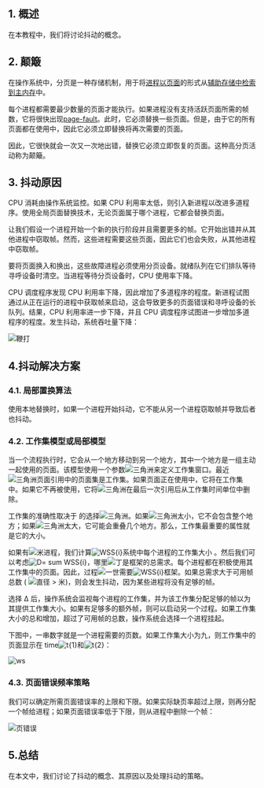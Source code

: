 ## 1. 概述

在本教程中，我们将讨论抖动的概念。

## 2. 颠簸

在操作系统中，分页是一种存储机制，用于将[进程以](https://www.baeldung.com/cs/job-vs-task-vs-process)[页面](https://www.baeldung.com/cs/virtual-memory#paged)的形式从[辅助存储中检索到主内存](https://www.baeldung.com/cs/virtual-memory-vs-swap-space)中。

每个进程都需要最少数量的页面才能执行。如果进程没有支持活跃页面所需的帧数，它将很快出现[page-fault](https://www.baeldung.com/cs/fifo-page-replacement#page-fault)。此时，它必须替换一些页面。但是，由于它的所有页面都在使用中，因此它必须立即替换将再次需要的页面。

因此，它很快就会一次又一次地出错，替换它必须立即恢复的页面。这种高分页活动称为颠簸。

## 3. 抖动原因

CPU 消耗由操作系统监控。如果 CPU 利用率太低，则引入新进程以改进多道程序。使用全局页面替换技术，无论页面属于哪个进程，它都会替换页面。

让我们假设一个进程开始一个新的执行阶段并且需要更多的帧。它开始出错并从其他进程中窃取帧。然而，这些进程需要这些页面，因此它们也会失败，从其他进程中窃取帧。

要将页面换入和换出，这些故障进程必须使用分页设备。就绪队列在它们排队等待寻呼设备时清空。当进程等待分页设备时，CPU 使用率下降。

CPU 调度程序发现 CPU 利用率下降，因此增加了多道程序的程度。新进程试图通过从正在运行的进程中获取帧来启动，这会导致更多的页面错误和寻呼设备的长队列。结果，CPU 利用率进一步下降，并且 CPU 调度程序试图进一步增加多道程序的程度。发生抖动，系统吞吐量下降：

![鞭打](https://www.baeldung.com/wp-content/uploads/sites/4/2021/08/thrash.jpg)

## 4.抖动解决方案

### 4.1. 局部置换算法

使用本地替换时，如果一个进程开始抖动，它不能从另一个进程窃取帧并导致后者也抖动。

### 4.2. 工作集模型或局部模型

当一个流程执行时，它会从一个地方移动到另一个地方，其中一个地方是一组主动一起使用的页面。该模型使用一个参数![三角洲](https://www.baeldung.com/wp-content/ql-cache/quicklatex.com-b7305a6cb6d013542b2aa8af4e001985_l3.svg)来定义工作集窗口。最近![三角洲](https://www.baeldung.com/wp-content/ql-cache/quicklatex.com-b7305a6cb6d013542b2aa8af4e001985_l3.svg)页面引用中的页面集是工作集。如果页面正在使用中，它将在工作集中。如果它不再被使用，它将![三角洲](https://www.baeldung.com/wp-content/ql-cache/quicklatex.com-b7305a6cb6d013542b2aa8af4e001985_l3.svg)在最后一次引用后从工作集时间单位中删除。

工作集的准确性取决于 的选择![三角洲](https://www.baeldung.com/wp-content/ql-cache/quicklatex.com-b7305a6cb6d013542b2aa8af4e001985_l3.svg)。如果![三角洲](https://www.baeldung.com/wp-content/ql-cache/quicklatex.com-b7305a6cb6d013542b2aa8af4e001985_l3.svg)太小，它不会包含整个地方；如果![三角洲](https://www.baeldung.com/wp-content/ql-cache/quicklatex.com-b7305a6cb6d013542b2aa8af4e001985_l3.svg)太大，它可能会重叠几个地方。那么，工作集最重要的属性就是它的大小。

如果有![米](https://www.baeldung.com/wp-content/ql-cache/quicklatex.com-fdc40b8ad1cdad0aab9d632215459d28_l3.svg)进程，我们计算![WSS{i}](https://www.baeldung.com/wp-content/ql-cache/quicklatex.com-5c43bbb3c2d5a90c4c5faf9df8b05890_l3.svg)系统中每个进程的工作集大小 。然后我们可以考虑![D= sum WSS{i}](https://www.baeldung.com/wp-content/ql-cache/quicklatex.com-2a92a1919da5fbe67bace0eead14cc04_l3.svg)，哪里![丁](https://www.baeldung.com/wp-content/ql-cache/quicklatex.com-c10ec9debc8ec5dce4c3c5887557202d_l3.svg)是框架的总需求。每个进程都在积极使用其工作集中的页面。因此，过程![一世](https://www.baeldung.com/wp-content/ql-cache/quicklatex.com-31318c5dcb226c69e0818e5f7d2422b5_l3.svg)需要![WSS{i}](https://www.baeldung.com/wp-content/ql-cache/quicklatex.com-5c43bbb3c2d5a90c4c5faf9df8b05890_l3.svg)框架。如果总需求大于可用帧总数 ( ![直径 > 米](https://www.baeldung.com/wp-content/ql-cache/quicklatex.com-450ea4da564949909510e44885ef556f_l3.svg))，则会发生抖动，因为某些进程将没有足够的帧。

选择 Δ 后，操作系统会监视每个进程的工作集，并为该工作集分配足够的帧以为其提供工作集大小。如果有足够多的额外帧，则可以启动另一个过程。如果工作集大小的总和增加，超过了可用帧的总数，操作系统会选择一个进程挂起。

下图中，一串数字就是一个进程需要的页数。如果工作集大小为九，则工作集中的页面显示在 time![t{1}](https://www.baeldung.com/wp-content/ql-cache/quicklatex.com-41fbfcc7150233a0236ee3a6b37b2515_l3.svg)和![t{2}](https://www.baeldung.com/wp-content/ql-cache/quicklatex.com-aef270e15baf75085c5c9aba70b42c9d_l3.svg)：

![ws](https://www.baeldung.com/wp-content/uploads/sites/4/2021/08/ws.jpg)

### 4.3. 页面错误频率策略

我们可以确定所需页面错误率的上限和下限。如果实际缺页率超过上限，则再分配一个帧给进程；如果页面错误率低于下限，则从进程中删除一个帧：

![页错误](https://www.baeldung.com/wp-content/uploads/sites/4/2021/08/pagefault.jpg)

## 5.总结

在本文中，我们讨论了抖动的概念、其原因以及处理抖动的策略。